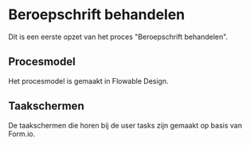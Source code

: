# Beroepschrift behandelen
Dit is een eerste opzet van het proces "Beroepschrift behandelen".

## Procesmodel
Het procesmodel is gemaakt in Flowable Design.

## Taakschermen
De taakschermen die horen bij de user tasks zijn gemaakt op basis van Form.io.
